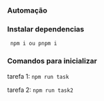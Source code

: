 ### Automação

### Instalar dependencias

```  npm i ou pnpm i ```

### Comandos para inicializar

tarefa 1: `npm run task`

tarefa 2:  `npm run task2`